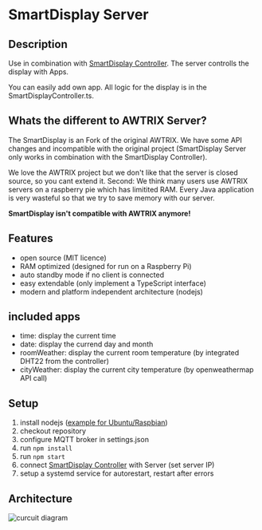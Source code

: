 # SmartDisplay Server

## Description

Use in combination with [SmartDisplay Controller](https://github.com/MCeddy/SmartDisplay-Controller).
The server controlls the display with Apps.

You can easily add own app. All logic for the display is in the SmartDisplayController.ts.

## Whats the different to AWTRIX Server?

The SmartDisplay is an Fork of the original AWTRIX. We have some API changes and incompatible with the original project (SmartDisplay Server only works in combination with the SmartDisplay Controller).

We love the AWTRIX project but we don't like that the server is closed source, so you cant extend it.
Second: We think many users use AWTRIX servers on a raspberry pie which has limitited RAM. Every Java application is very wasteful so that we try to save memory with our server.

**SmartDisplay isn't compatible with AWTRIX anymore!**

## Features

-   open source (MIT licence)
-   RAM optimized (designed for run on a Raspberry Pi)
-   auto standby mode if no client is connected
-   easy extendable (only implement a TypeScript interface)
-   modern and platform independent architecture (nodejs)

## included apps

-   time: display the current time
-   date: display the currend day and month
-   roomWeather: display the current room temperature (by integrated DHT22 from the controller)
-   cityWeather: display the current city temperature (by openweathermap API call)

## Setup

1. install nodejs ([example for Ubuntu/Raspbian](https://tecadmin.net/install-latest-nodejs-npm-on-ubuntu/))
2. checkout repository
3. configure MQTT broker in settings.json
4. run `npm install`
5. run `npm start`
6. connect [SmartDisplay Controller](https://github.com/MCeddy/SmartDisplay-Controller) with Server (set server IP)
7. setup a systemd service for autorestart, restart after errors

## Architecture

![curcuit diagram](https://raw.githubusercontent.com/Smart-Display/SmartDisplay-Server/master/docs/architecture.png)
